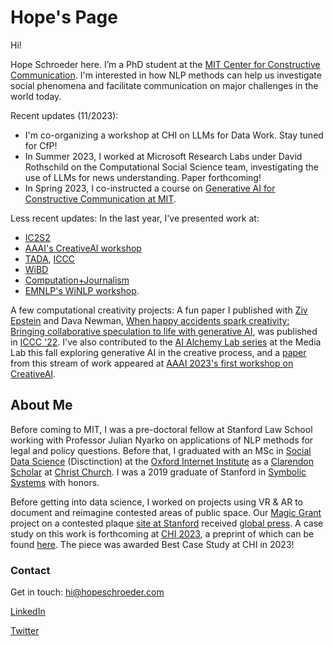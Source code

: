 # Hope's Page

Hi!

Hope Schroeder here. I’m a PhD student at the [MIT Center for Constructive Communication](https://www.ccc.mit.edu/). I'm interested in how NLP methods can help us investigate social phenomena and facilitate communication on major challenges in the world today. 

Recent updates (11/2023):
* I'm co-organizing a workshop at CHI on LLMs for Data Work. Stay tuned for CfP!
* In Summer 2023, I worked at Microsoft Research Labs under David Rothschild on the Computational Social Science team, investigating the use of LLMs for news understanding. Paper forthcoming!
* In Spring 2023, I co-instructed a course on [Generative AI for Constructive Communication at MIT](https://ai4comm.media.mit.edu/).

Less recent updates:
In the last year, I've presented work at:
* [IC2S2](https://iscss.org/ic2s2/conference/)
* [AAAI's CreativeAI workshop](https://creativeai-ws.github.io/)
* [TADA](https://tada2022.org/), [ICCC](https://computationalcreativity.net/iccc22/)
* [WiBD](https://www.wibd.ch/)
* [Computation+Journalism](https://cj2022.brown.columbia.edu/)
* [EMNLP's WiNLP workshop](https://www.winlp.org/).

A few computational creativity projects: 
A fun paper I published with [Ziv Epstein](http://zive.info/) and Dava Newman, [When happy accidents spark creativity: Bringing collaborative speculation to life with generative AI](https://arxiv.org/abs/2206.00533), was published in [ICCC '22](http://computationalcreativity.net/iccc22/). I've also contributed to the [AI Alchemy Lab series](http://aialchemy.media.mit.edu/) at the Media Lab this fall exploring generative AI in the creative process, and a [paper](https://openreview.net/pdf?id=wm0WZPnhTC) from this stream of work appeared at [AAAI 2023's first workshop on CreativeAI](https://creativeai-ws.github.io/). 

## About Me
Before coming to MIT, I was a pre-doctoral fellow at Stanford Law School working with Professor Julian Nyarko on applications of NLP methods for legal and policy questions. Before that, I graduated with an MSc in [Social Data Science](https://www.oii.ox.ac.uk/study/msc-in-social-data-science/) (Disctinction) at the [Oxford Internet Institute](https://www.oii.ox.ac.uk/) as a [Clarendon Scholar](http://www.ox.ac.uk/clarendon) at [Christ Church](https://www.chch.ox.ac.uk/). I was a 2019 graduate of Stanford in [Symbolic Systems](https://symsys.stanford.edu/) with honors. 

Before getting into data science, I worked on projects using VR & AR to document and reimagine contested areas of public space. Our [Magic Grant](https://brown.columbia.edu/propose/) project on a contested plaque [site at Stanford](https://www.dearvisitor.app/) received [global press](https://www.dearvisitor.app/press). A case study on this work is forthcoming at [CHI 2023](https://chi2023.acm.org/), a preprint of which can be found [here](https://arxiv.org/abs/2302.02050). The piece was awarded Best Case Study at CHI in 2023!

### Contact
Get in touch: hi@hopeschroeder.com

[LinkedIn](https://www.linkedin.com/in/hopeschroeder/)

[Twitter](https://twitter.com/Schropes)
